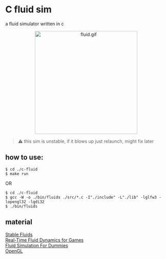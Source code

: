 # C fluid sim

a fluid simulator written in c

<p align="center">
  <img src="/resources/fluid.gif?raw=true" alt="fluid.gif" width="320" />
</p>

> :warning: this sim is unstable, if it blows up just relaunch, might fix later

## how to use:

```console
$ cd ./c-fluid
$ make run
```

OR

```console
$ cd ./c-fluid
$ gcc -W -o ./bin/fluids ./src/*.c -I"./include" -L"./lib" -lglfw3 -lopengl32 -lgdi32
$ ./bin/fluids
```

## material

[Stable Fluids](https://www.researchgate.net/publication/2486965_Stable_Fluids)\
[Real-Time Fluid Dynamics for Games](https://www.researchgate.net/publication/2560062_Real-Time_Fluid_Dynamics_for_Games)\
[Fluid Simulation For Dummies](https://mikeash.com/pyblog/fluid-simulation-for-dummies.html)\
[OpenGL](https://learnopengl.com/)
